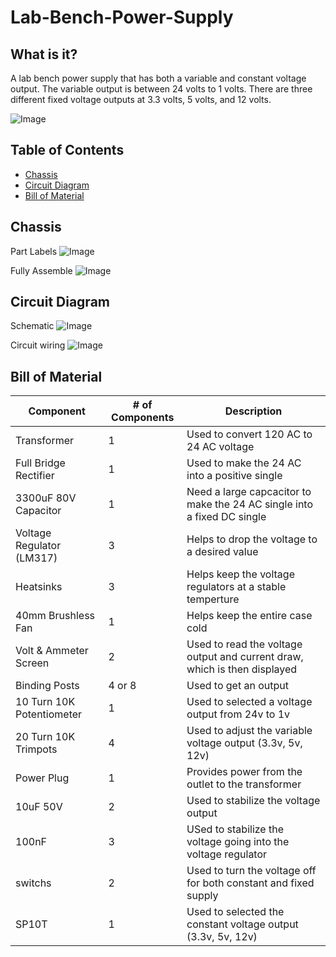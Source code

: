 # Lab-Bench-Power-Supply

## What is it?
A lab bench power supply that has both a variable and constant voltage output. The variable output is between 24 volts to 1 volts. There are three different fixed voltage outputs at 3.3 volts, 5 volts, and 12 volts. 

![Image](https://github.com/user-attachments/assets/44e12e32-c17f-4802-8624-00b559aad972)

## Table of Contents

- [Chassis](#chassis)
- [Circuit Diagram](#circuit-diagram)
- [Bill of Material](#bill-of-material)

## Chassis

Part Labels 
![Image](https://github.com/user-attachments/assets/2ab2d942-4c63-4bbf-a29e-2c8f60b880a3) 

Fully Assemble 
![Image](https://github.com/user-attachments/assets/76dd0ce3-775c-4afb-b1f3-6f0e68f42456)

## Circuit Diagram

Schematic
![Image](https://github.com/user-attachments/assets/9b475e80-6cff-46f1-94d9-532394ece95e)

Circuit wiring
![Image](https://github.com/user-attachments/assets/a56673ce-123d-4c4a-b20c-9aa4c366834d)

## Bill of Material

| Component                               | # of Components  | Description                                                          |
|-----------------------------------------|--------------|--------------------------------------------------------------------------|
| Transformer                             | 1            | Used to convert 120 AC to 24 AC voltage                                  |
| Full Bridge Rectifier                   | 1            | Used to make the 24 AC into a positive single                            |
| 3300uF 80V Capacitor                    | 1            | Need a large capcacitor to make the 24 AC single into a fixed DC single  |
| Voltage Regulator (LM317)               | 3            | Helps to drop the voltage to a desired value                             |
| Heatsinks                               | 3            | Helps keep the voltage regulators at a stable temperture                 |
| 40mm Brushless Fan                      | 1            | Helps keep the entire case cold                                          |
| Volt & Ammeter Screen                   | 2            | Used to read the voltage output and current draw, which is then displayed|
| Binding Posts                           | 4 or 8       | Used to get an output                                                    |
| 10 Turn 10K Potentiometer               | 1            | Used to selected a voltage output from 24v to 1v                         |
| 20 Turn 10K Trimpots                    | 4            | Used to adjust the variable voltage output (3.3v, 5v, 12v)               |
| Power Plug                              | 1            | Provides power from the outlet to the transformer                        |
| 10uF 50V                                | 2            | Used to stabilize the voltage output                                     |
| 100nF                                   | 3            | USed to stabilize the voltage going into the voltage regulator           |
| switchs                                 | 2            | Used to turn the voltage off for both constant and fixed supply          |
| SP10T                                   | 1            | Used to selected the constant voltage output (3.3v, 5v, 12v)             |




